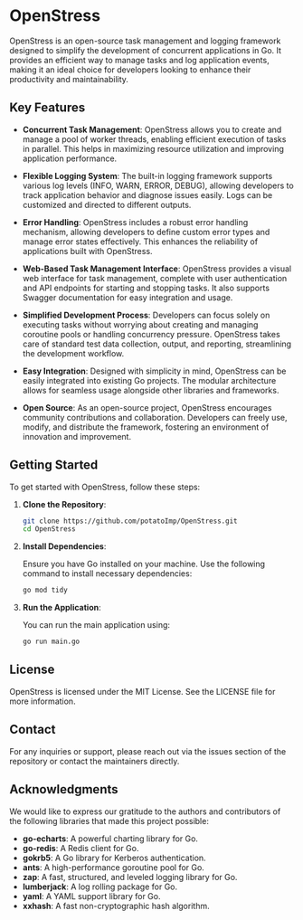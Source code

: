# OpenStress

OpenStress is an open-source task management and logging framework designed to simplify the development of concurrent applications in Go. It provides an efficient way to manage tasks and log application events, making it an ideal choice for developers looking to enhance their productivity and maintainability.

## Key Features

- **Concurrent Task Management**: OpenStress allows you to create and manage a pool of worker threads, enabling efficient execution of tasks in parallel. This helps in maximizing resource utilization and improving application performance.

- **Flexible Logging System**: The built-in logging framework supports various log levels (INFO, WARN, ERROR, DEBUG), allowing developers to track application behavior and diagnose issues easily. Logs can be customized and directed to different outputs.

- **Error Handling**: OpenStress includes a robust error handling mechanism, allowing developers to define custom error types and manage error states effectively. This enhances the reliability of applications built with OpenStress.

- **Web-Based Task Management Interface**: OpenStress provides a visual web interface for task management, complete with user authentication and API endpoints for starting and stopping tasks. It also supports Swagger documentation for easy integration and usage.

- **Simplified Development Process**: Developers can focus solely on executing tasks without worrying about creating and managing coroutine pools or handling concurrency pressure. OpenStress takes care of standard test data collection, output, and reporting, streamlining the development workflow.

- **Easy Integration**: Designed with simplicity in mind, OpenStress can be easily integrated into existing Go projects. The modular architecture allows for seamless usage alongside other libraries and frameworks.

- **Open Source**: As an open-source project, OpenStress encourages community contributions and collaboration. Developers can freely use, modify, and distribute the framework, fostering an environment of innovation and improvement.

## Getting Started

To get started with OpenStress, follow these steps:

1. **Clone the Repository**:
   ```bash
   git clone https://github.com/potatoImp/OpenStress.git
   cd OpenStress
2. **Install Dependencies**:

   Ensure you have Go installed on your machine. Use the following command to install necessary dependencies:
   ```bash
   go mod tidy
4. **Run the Application**:
  
   You can run the main application using:
   ```bash
   go run main.go

## License
OpenStress is licensed under the MIT License. See the LICENSE file for more information.

## Contact
For any inquiries or support, please reach out via the issues section of the repository or contact the maintainers directly.


## Acknowledgments

We would like to express our gratitude to the authors and contributors of the following libraries that made this project possible:

- **go-echarts**: A powerful charting library for Go.
- **go-redis**: A Redis client for Go.
- **gokrb5**: A Go library for Kerberos authentication.
- **ants**: A high-performance goroutine pool for Go.
- **zap**: A fast, structured, and leveled logging library for Go.
- **lumberjack**: A log rolling package for Go.
- **yaml**: A YAML support library for Go.
- **xxhash**: A fast non-cryptographic hash algorithm.
